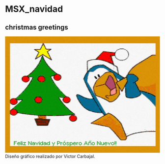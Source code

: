 # MSX_navidad
## christmas greetings
![alt text](https://github.com/carlosmsx/MSX_navidad/blob/master/MSX_navidad.png?raw=true)
Diseño gráfico realizado por Victor Carbajal.
